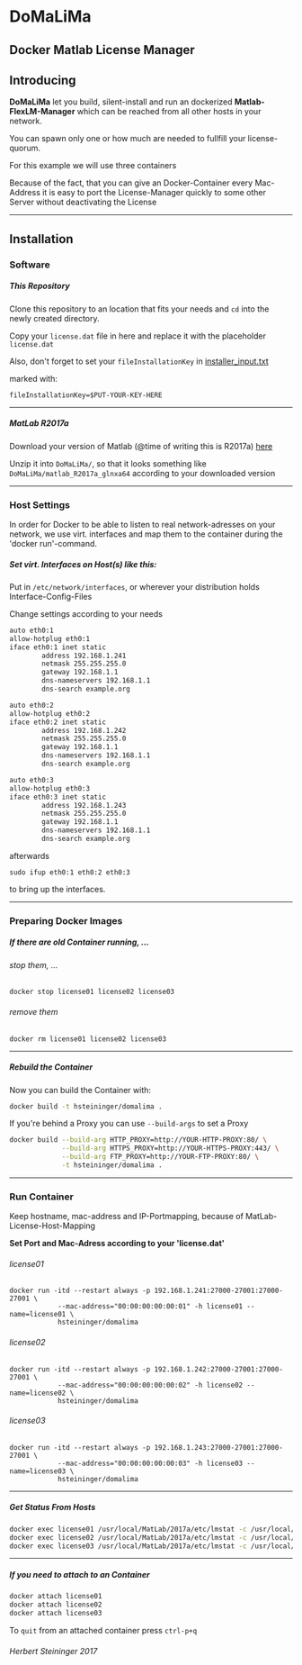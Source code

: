 # DoMaLiMa
## Docker Matlab License Manager


## Introducing

**DoMaLiMa** let you build, silent-install and run an dockerized **Matlab-FlexLM-Manager** which can be reached from all
other hosts in your network.

You can spawn only one or how much are needed to fullfill your license-quorum.

For this example we will use three containers

Because of the fact, that you can give an Docker-Container every Mac-Address
it is easy to port the License-Manager quickly to some other Server without deactivating the License

***


## Installation


### Software

##### This Repository

Clone this repository to an location that fits your needs
and `cd` into the newly created directory.

Copy your `license.dat` file in here and replace it with the placeholder `license.dat`

Also, don't forget to set your `fileInstallationKey` in [installer_input.txt](../blob/master/installer_input.txt)

marked with:
```
fileInstallationKey=$PUT-YOUR-KEY-HERE
```

***

##### MatLab R2017a

Download your version of Matlab (@time of writing this is R2017a) [here][1]

Unzip it into `DoMaLiMa/`, so that it looks something like `DoMaLiMa/matlab_R2017a_glnxa64`
according to your downloaded version

***


### Host Settings

In order for Docker to be able to listen to real network-adresses on your network,
we use virt. interfaces and map them to the container during the 'docker run'-command.


##### Set virt. Interfaces on Host(s) like this:

Put in `/etc/network/interfaces`, or wherever your distribution holds Interface-Config-Files

Change settings according to your needs

```bash
auto eth0:1
allow-hotplug eth0:1
iface eth0:1 inet static
        address 192.168.1.241
        netmask 255.255.255.0
        gateway 192.168.1.1
        dns-nameservers 192.168.1.1
        dns-search example.org

auto eth0:2
allow-hotplug eth0:2
iface eth0:2 inet static
        address 192.168.1.242
        netmask 255.255.255.0
        gateway 192.168.1.1
        dns-nameservers 192.168.1.1
        dns-search example.org

auto eth0:3
allow-hotplug eth0:3
iface eth0:3 inet static
        address 192.168.1.243
        netmask 255.255.255.0
        gateway 192.168.1.1
        dns-nameservers 192.168.1.1
        dns-search example.org
```

afterwards

`sudo ifup eth0:1 eth0:2 eth0:3`

to bring up the interfaces.

***


### Preparing Docker Images

##### If there are old Container running, ...
###### stop them, ...
`docker stop license01 license02 license03`
###### remove them
`docker rm license01 license02 license03`

***


##### Rebuild the Container

Now you can build the Container with:
```bash
docker build -t hsteininger/domalima .
```

If you're behind a Proxy you can use `--build-args` to set a Proxy
```bash
docker build --build-arg HTTP_PROXY=http://YOUR-HTTP-PROXY:80/ \
             --build-arg HTTPS_PROXY=http://YOUR-HTTPS-PROXY:443/ \
             --build-arg FTP_PROXY=http://YOUR-FTP-PROXY:80/ \
             -t hsteininger/domalima .
```

***


### Run Container

Keep hostname, mac-address and IP-Portmapping, because of MatLab-License-Host-Mapping

**Set Port and Mac-Adress according to your 'license.dat'**

###### license01
```
docker run -itd --restart always -p 192.168.1.241:27000-27001:27000-27001 \
            --mac-address="00:00:00:00:00:01" -h license01 --name=license01 \
            hsteininger/domalima
```

###### license02
```
docker run -itd --restart always -p 192.168.1.242:27000-27001:27000-27001 \
            --mac-address="00:00:00:00:00:02" -h license02 --name=license02 \
            hsteininger/domalima
```

###### license03
```
docker run -itd --restart always -p 192.168.1.243:27000-27001:27000-27001 \
            --mac-address="00:00:00:00:00:03" -h license03 --name=license03 \
            hsteininger/domalima
```

***


##### Get Status From Hosts

```bash
docker exec license01 /usr/local/MatLab/2017a/etc/lmstat -c /usr/local/MatLab/2017a/etc/license.dat -a
docker exec license02 /usr/local/MatLab/2017a/etc/lmstat -c /usr/local/MatLab/2017a/etc/license.dat -a
docker exec license03 /usr/local/MatLab/2017a/etc/lmstat -c /usr/local/MatLab/2017a/etc/license.dat -a
```

***


##### If you need to attach to an Container

```bash
docker attach license01
docker attach license02
docker attach license03
```

To `quit` from an attached container press `ctrl-p+q`



###### Herbert Steininger 2017
[1]: https://de.mathworks.com/downloads/web_downloads/select_release
